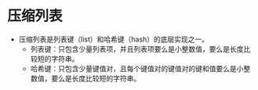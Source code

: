 # 压缩列表

- 压缩列表是列表键（list）和哈希键（hash）的底层实现之一。
  - 列表键：只包含少量列表项，并且列表项要么是小整数值，要么是长度比较短的字符串。
  - 哈希键：只包含少量键值对，且每个键值对的键值对的键和值要么是小整数值，要么是长度比较短的字符串。

